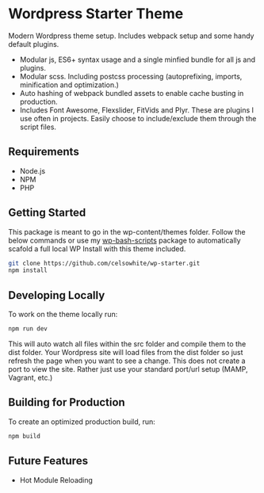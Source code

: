 Wordpress Starter Theme
===

Modern Wordpress theme setup. Includes webpack setup and some handy default plugins.
- Modular js, ES6+ syntax usage and a single minfied bundle for all js and plugins. 
- Modular scss. Including postcss processing (autoprefixing, imports, minification and optimization.)
- Auto hashing of webpack bundled assets to enable cache busting in production.
- Includes Font Awesome, Flexslider, FitVids and Plyr. These are plugins I use often in projects. Easily choose to include/exclude them through the script files.

## Requirements

- Node.js
- NPM
- PHP

## Getting Started

This package is meant to go in the wp-content/themes folder. Follow the below commands or use my [wp-bash-scripts](https://github.com/celsowhite/wp-bash-scripts) package to automatically scafold a full local WP Install with this theme included.

```bash
git clone https://github.com/celsowhite/wp-starter.git
npm install
```

## Developing Locally
To work on the theme locally run:

```bash
npm run dev
```

This will auto watch all files within the src folder and compile them to the dist folder. Your Wordpress site will load files from the dist folder so just refresh the page when you want to see a change. This does not create a port to view the site. Rather just use your standard port/url setup (MAMP, Vagrant, etc.)

## Building for Production
To create an optimized production build, run:

```bash
npm build
```
## Future Features

- Hot Module Reloading